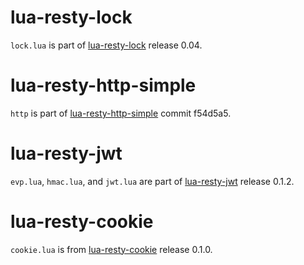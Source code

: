 # lua-resty-lock

`lock.lua` is part of
[lua-resty-lock](https://github.com/openresty/lua-resty-lock) release 0.04.


# lua-resty-http-simple
`http` is part of
[lua-resty-http-simple](https://github.com/bakins/lua-resty-http-simple)
commit f54d5a5.


# lua-resty-jwt

`evp.lua`, `hmac.lua`, and `jwt.lua` are part of
[lua-resty-jwt](https://github.com/SkyLothar/lua-resty-jwt) release 0.1.2.


# lua-resty-cookie

`cookie.lua` is from
[lua-resty-cookie](https://github.com/cloudflare/lua-resty-cookie)
release 0.1.0.

